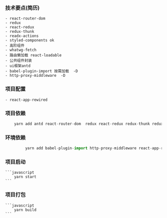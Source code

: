 ### 技术要点(简历)
    - react-router-dom
    - redux
    - react-redux
    - redux-thunk
    - readx-actions
    - styled-components ok
    - 高阶组件
    - whatwg-fetch
    - 路由懒加载 react-loadable
    - 公共组件封装
    - ui框架antd
    - babel-plugin-import 按需加载  -D
    - http-proxy-middleware  -D

### 项目配置 
    - react-app-rewired 

### 项目依赖
```javascript
    yarn add antd react-router-dom  redux react-redux redux-thunk redux-actions styled-components whatwg-fetch react-loadable
```

### 环境依赖
```javascript
         yarn add babel-plugin-import http-proxy-middleware react-app-rewired customize-cra --dev
```

### 项目启动
    ```javascript
        yarn start
    ```

### 项目打包
    ```javascript
        yarn build
    ```